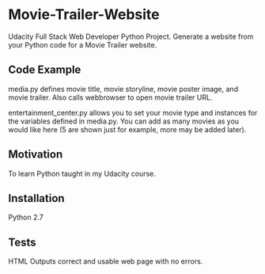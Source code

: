 # Movie-Trailer-Website

Udacity Full Stack Web Developer Python Project. Generate a website from your Python code for a Movie Trailer website.

## Code Example

media.py defines movie title, movie storyline, movie poster image, and movie trailer. Also calls webbrowser to open movie trailer URL.

entertainment_center.py allows you to set your movie type and instances for the variables defined in media.py. You can add as many movies as you would like here (5 are shown just for example, more may be added later).

## Motivation

To learn Python taught in my Udacity course.

## Installation

Python 2.7

## Tests

HTML Outputs correct and usable web page with no errors.

